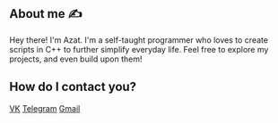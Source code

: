 ## About me :writing_hand:

Hey there! I'm Azat. I'm a self-taught programmer who loves to create scripts in C++ to further simplify everyday life. Feel free to explore my projects, and even build upon them!

## How do I contact you?

[VK](https://vk.com/ptaha99)
[Telegram](https://tlgg.ru/@RIDOS32)
[Gmail](mailto:smartsites.dev27@gmail.com)
